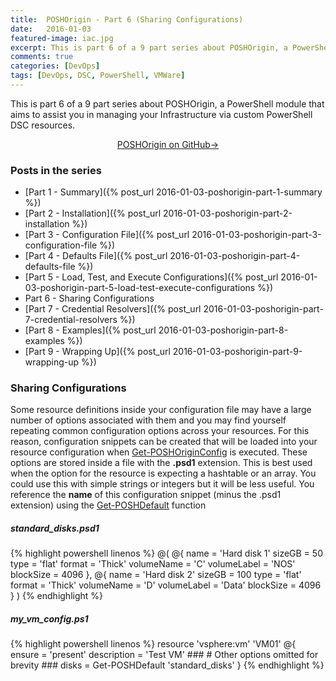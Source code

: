 ```yaml
---
title:  POSHOrigin - Part 6 (Sharing Configurations)
date:   2016-01-03
featured-image: iac.jpg
excerpt: This is part 6 of a 9 part series about POSHOrigin, a PowerShell module that aims to assist you in managing your Infrastructure via custom PowerShell DSC resources.
comments: true
categories: [DevOps]
tags: [DevOps, DSC, PowerShell, VMWare]
---
```


This is part 6 of a 9 part series about POSHOrigin, a PowerShell module that aims to assist you in managing your Infrastructure via custom PowerShell DSC resources.

<p style="text-align: center;">
  <a target="_blank" class="btn small" href="https://github.com/devblackops/POSHOrigin">POSHOrigin on GitHub→</a>
</p>

### Posts in the series

* [Part 1 - Summary]({% post_url 2016-01-03-poshorigin-part-1-summary %})
* [Part 2 - Installation]({% post_url 2016-01-03-poshorigin-part-2-installation %})
* [Part 3 - Configuration File]({% post_url 2016-01-03-poshorigin-part-3-configuration-file %})
* [Part 4 - Defaults File]({% post_url 2016-01-03-poshorigin-part-4-defaults-file %})
* [Part 5 - Load, Test, and Execute Configurations]({% post_url 2016-01-03-poshorigin-part-5-load-test-execute-configurations %})
* Part 6 - Sharing Configurations
* [Part 7 - Credential Resolvers]({% post_url 2016-01-03-poshorigin-part-7-credential-resolvers %})
* [Part 8 - Examples]({% post_url 2016-01-03-poshorigin-part-8-examples %})
* [Part 9 - Wrapping Up]({% post_url 2016-01-03-poshorigin-part-9-wrapping-up %})

### Sharing Configurations

Some resource definitions inside your configuration file may have a large number of options associated with them and you may find yourself repeating common configuration options across your resources. For this reason, configuration snippets can be created that will be loaded into your resource configuration when [Get-POSHOriginConfig](https://github.com/devblackops/POSHOrigin/wiki/Get-POSHOriginConfig) is executed. These options are stored inside a file with the **.psd1** extension. This is best used when the option for the resource is expecting a hashtable or an array. You could use this with simple strings or integers but it will be less useful. You reference the **name** of this configuration snippet (minus the .psd1 extension) using the [Get-POSHDefault](https://github.com/devblackops/POSHOrigin/wiki/Get-POSHDefault) function

##### standard_disks.psd1

{% highlight powershell linenos %}
@(
    @{
        name = 'Hard disk 1'
        sizeGB = 50
        type = 'flat'
        format = 'Thick'
        volumeName = 'C'
        volumeLabel = 'NOS'
        blockSize = 4096
    },
    @{
       name = 'Hard disk 2'
       sizeGB = 100
       type = 'flat'
       format = 'Thick'
       volumeName = 'D'
       volumeLabel = 'Data'
       blockSize = 4096
    }
)
{% endhighlight %}

##### my_vm_config.ps1

{% highlight powershell linenos %}
resource 'vsphere:vm' 'VM01' @{
    ensure = 'present'
    description = 'Test VM'
    ###
    # Other options omitted for brevity
    ###
    disks = Get-POSHDefault 'standard_disks'
}
{% endhighlight %}
